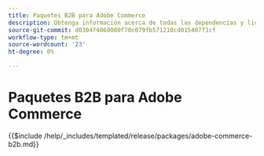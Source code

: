 ```yaml
---
title: Paquetes B2B para Adobe Commerce
description: Obtenga información acerca de todas las dependencias y licencias de terceros utilizadas en B2B para Adobe Commerce.
source-git-commit: d0304f4060080f70c079fb571210cd015407f1cf
workflow-type: tm+mt
source-wordcount: '23'
ht-degree: 0%

---
```


# Paquetes B2B para Adobe Commerce

{{$include /help/_includes/templated/release/packages/adobe-commerce-b2b.md}}
